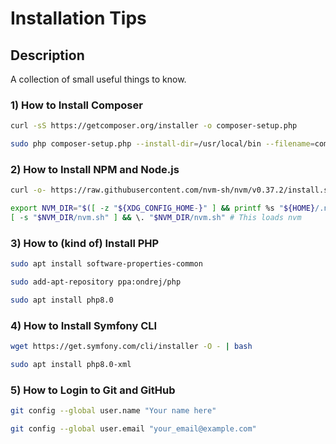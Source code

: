 # Installation Tips

## Description

A collection of small useful things to know.

### 1) How to Install Composer

```bash
curl -sS https://getcomposer.org/installer -o composer-setup.php
```

```bash
sudo php composer-setup.php --install-dir=/usr/local/bin --filename=composer
```

### 2) How to Install NPM and Node.js

```bash
curl -o- https://raw.githubusercontent.com/nvm-sh/nvm/v0.37.2/install.sh | bash
```

```bash
export NVM_DIR="$([ -z "${XDG_CONFIG_HOME-}" ] && printf %s "${HOME}/.nvm" || printf %s "${XDG_CONFIG_HOME}/nvm")"
[ -s "$NVM_DIR/nvm.sh" ] && \. "$NVM_DIR/nvm.sh" # This loads nvm
```

### 3) How to (kind of) Install PHP

```bash
sudo apt install software-properties-common

```

```bash
sudo add-apt-repository ppa:ondrej/php
```

```bash
sudo apt install php8.0
```

### 4) How to Install Symfony CLI

```bash
wget https://get.symfony.com/cli/installer -O - | bash
```

```bash
sudo apt install php8.0-xml
```

### 5) How to Login to Git and GitHub

```bash
git config --global user.name "Your name here"
```

```bash
git config --global user.email "your_email@example.com"
```
